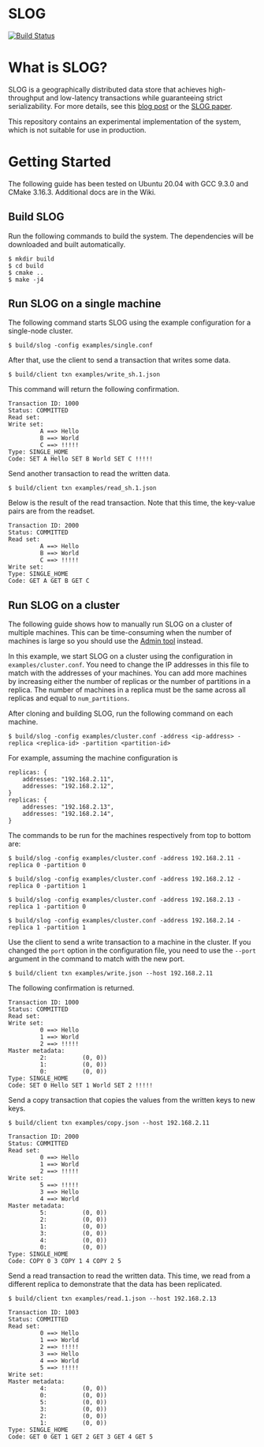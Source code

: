 # SLOG

[![Build Status](https://github.com/ctring/SLOG/workflows/Build%20and%20Test/badge.svg)](https://github.com/ctring/SLOG/actions)

# What is SLOG?

SLOG is a geographically distributed data store that achieves high-throughput and low-latency transactions while guaranteeing strict serializability. 
For more details, see this [blog post](http://dbmsmusings.blogspot.com/2019/10/introducing-slog-cheating-low-latency.html) or the [SLOG paper](http://www.vldb.org/pvldb/vol12/p1747-ren.pdf).

This repository contains an experimental implementation of the system, which is not suitable for use in production.

# Getting Started 

The following guide has been tested on Ubuntu 20.04 with GCC 9.3.0 and CMake 3.16.3. Additional docs are in the Wiki.

## Build SLOG

Run the following commands to build the system. The dependencies will be downloaded and built automatically.

```
$ mkdir build
$ cd build
$ cmake ..
$ make -j4
```

## Run SLOG on a single machine

The following command starts SLOG using the example configuration for a single-node cluster.
```
$ build/slog -config examples/single.conf
```

After that, use the client to send a transaction that writes some data.
```
$ build/client txn examples/write_sh.1.json
```
This command will return the following confirmation.
```
Transaction ID: 1000
Status: COMMITTED
Read set:
Write set:
         A ==> Hello
         B ==> World
         C ==> !!!!!
Type: SINGLE_HOME
Code: SET A Hello SET B World SET C !!!!!
```

Send another transaction to read the written data.
```
$ build/client txn examples/read_sh.1.json
```
Below is the result of the read transaction. Note that this time, the key-value pairs are from the readset.
```
Transaction ID: 2000
Status: COMMITTED
Read set:
         A ==> Hello
         B ==> World
         C ==> !!!!!
Write set:
Type: SINGLE_HOME
Code: GET A GET B GET C
```


## Run SLOG on a cluster

The following guide shows how to manually run SLOG on a cluster of multiple machines. This can be time-consuming when the number of machines is large so you should use the [Admin tool](https://github.com/ctring/SLOG/wiki/Using-the-Admin-tool) instead.

In this example, we start SLOG on a cluster using the configuration in `examples/cluster.conf`. You need to change the IP addresses in this file to match with the addresses of your machines. You can add more machines by increasing either the number of replicas or the number of partitions in a replica. The number of machines in a replica must be the same across all replicas and equal to `num_partitions`.

After cloning and building SLOG, run the following command on each machine.
```
$ build/slog -config examples/cluster.conf -address <ip-address> -replica <replica-id> -partition <partition-id>
```

For example, assuming the machine configuration is
```
replicas: {
    addresses: "192.168.2.11",
    addresses: "192.168.2.12",
}
replicas: {
    addresses: "192.168.2.13",
    addresses: "192.168.2.14",
}
```

The commands to be run for the machines respectively from top to bottom are:
```
$ build/slog -config examples/cluster.conf -address 192.168.2.11 -replica 0 -partition 0
``` 

```
$ build/slog -config examples/cluster.conf -address 192.168.2.12 -replica 0 -partition 1
``` 

```
$ build/slog -config examples/cluster.conf -address 192.168.2.13 -replica 1 -partition 0
``` 

```
$ build/slog -config examples/cluster.conf -address 192.168.2.14 -replica 1 -partition 1
```

Use the client to send a write transaction to a machine in the cluster. If you changed the `port` option in the configuration file, you need to use the `--port` argument in the command to match with the new port.
```
$ build/client txn examples/write.json --host 192.168.2.11
```

The following confirmation is returned.

```
Transaction ID: 1000
Status: COMMITTED
Read set:
Write set:
         0 ==> Hello
         1 ==> World
         2 ==> !!!!!
Master metadata:
         2:          (0, 0))
         1:          (0, 0))
         0:          (0, 0))
Type: SINGLE_HOME
Code: SET 0 Hello SET 1 World SET 2 !!!!!
```

Send a copy transaction that copies the values from the written keys to new keys.
```
$ build/client txn examples/copy.json --host 192.168.2.11
```
```
Transaction ID: 2000
Status: COMMITTED
Read set:
         0 ==> Hello
         1 ==> World
         2 ==> !!!!!
Write set:
         5 ==> !!!!!
         3 ==> Hello
         4 ==> World
Master metadata:
         5:          (0, 0))
         2:          (0, 0))
         1:          (0, 0))
         3:          (0, 0))
         4:          (0, 0))
         0:          (0, 0))
Type: SINGLE_HOME
Code: COPY 0 3 COPY 1 4 COPY 2 5
```

Send a read transaction to read the written data. This time, we read from a different replica to demonstrate that the data has been replicated.
```
$ build/client txn examples/read.1.json --host 192.168.2.13
```
```
Transaction ID: 1003
Status: COMMITTED
Read set:
         0 ==> Hello
         1 ==> World
         2 ==> !!!!!
         3 ==> Hello
         4 ==> World
         5 ==> !!!!!
Write set:
Master metadata:
         4:          (0, 0))
         0:          (0, 0))
         5:          (0, 0))
         3:          (0, 0))
         2:          (0, 0))
         1:          (0, 0))
Type: SINGLE_HOME
Code: GET 0 GET 1 GET 2 GET 3 GET 4 GET 5
```
